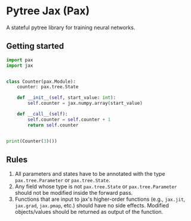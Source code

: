 # Pytree Jax (Pax)

A stateful pytree library for training neural networks.


## Getting started

```python
import pax
import jax


class Counter(pax.Module):
    counter: pax.tree.State

    def __init__(self, start_value: int):
        self.counter = jax.numpy.array(start_value)

    def __call__(self):
        self.counter = self.counter + 1
        return self.counter


print(Counter(3)())
```

## Rules

1. All parameters and states have to be annotated with the type ``pax.tree.Parameter`` or ``pax.tree.State``.
2. Any field whose type is not `pax.tree.State` or  `pax.tree.Parameter` should not be modified inside the forward pass.
3. Functions that are input to jax's higher-order functions (e.g., ``jax.jit``, ``jax.grad``, ``jax.pmap``, etc.) should have no side effects. Modified objects/values should be returned as output of the function.

